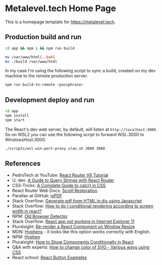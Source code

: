 # Metalevel.tech Home Page

This is a homepage template for https://metalevel.tech.

## Production build and run

```bash
cd app && npm i && npm run build
```

```bash
mv /var/www/html{,.bak}
mv ./build /var/www/html
```

In my case I'm using the following script to sync a build, created on my dev machine to the remote production server.

```bash
npm run build-to-remote <passphrase>
```

## Development deploy and run

```bash
cd app
npm install
npm start
```

The React's dev web server, by default, will listen at `http://localhost:3000`. So on WSL2 you can use the following script to forward WSL:3000 to WindowsHost:3000.

```bash
./scripts/wsl-win-port-proxy.vlan.sh 3000 3000
```

## References

* PedroTech at YouTube: [React Router V6 Tutorial](https://youtu.be/UjHT_NKR_gU)
* U; dev: [A Guide to Query Strings with React Router](https://ui.dev/react-router-query-strings)
* CSS-Tricks: [A Complete Guide to calc() in CSS](https://css-tricks.com/a-complete-guide-to-calc-in-css/)
* React Router Web Docs: [Scroll Restoration](https://v5.reactrouter.com/web/guides/scroll-restoration)
* Parallax at GitHub: [jsPDF](https://github.com/parallax/jsPDF)
* Stack Overflow: [Generate pdf from HTML in div using Javascript](https://stackoverflow.com/q/18191893/6543935)
* Stack Overflow: [How to do I conditional rendering according to screen width in react?](https://stackoverflow.com/a/62954922/6543935)
* NPM: [Old Browser Detector](https://www.npmjs.com/package/old-browser-detector)
* Stack Overflow: [React app not working in Internet Explorer 11](https://stackoverflow.com/questions/56421417/react-app-not-working-in-internet-explorer-11)
* Pluralsight: [Re-render a React Component on Window Resize](https://www.pluralsight.com/guides/re-render-react-component-on-window-resize)
* MDN: [Hyphens](https://developer.mozilla.org/en-US/docs/Web/CSS/hyphens) - it looks like this option works correctly with English.
* NPM: [Hyphen](https://www.npmjs.com/package/hyphen)
* Pluralsight: [How to Show Components Conditionally in React](https://www.pluralsight.com/guides/how-to-show-components-conditionally-react)
* Q&A with experts: [How to change color of SVG - Various ways using CSS](https://qawithexperts.com/article/html/how-to-change-color-of-svg-various-ways-using-css/414)
* React.school: [React Button Examples](https://react.school/ui/button)
